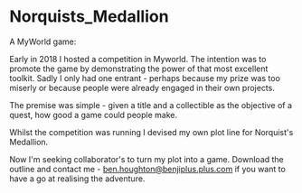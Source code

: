 # Norquists_Medallion
A MyWorld game:

Early in 2018 I hosted a competition in Myworld.
The intention was to promote the game by demonstrating the power of that most excellent toolkit. Sadly I only had one entrant - perhaps because my prize was too miserly or because people were already engaged in their own projects.

The premise was simple - given a title and a collectible as the objective of a quest, how good a game could people make.

Whilst the competition was running I devised my own plot line for Norquist's Medallion.

Now I'm seeking collaborator's to turn my plot into a game.
Download the outline and contact me - ben.houghton@benjiplus.plus.com if you want to have a go at realising the adventure.
